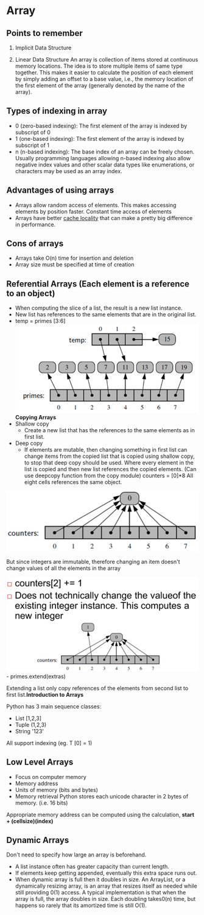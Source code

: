 # Array

## Points to remember

1. Implicit Data Structure

2. Linear Data Structure
An array is collection of items stored at continuous memory locations. The idea is to store multiple items of same type together. This makes it easier to calculate the position of each element by simply adding an offset to a base value, i.e., the memory location of the first element of the array (generally denoted by the name of the array).

## Types of indexing in array

- 0 (zero-based indexing): The first element of the array is indexed by subscript of 0
- 1 (one-based indexing): The first element of the array is indexed by subscript of 1
- n (n-based indexing): The base index of an array can be freely chosen. Usually programming languages allowing n-based indexing also allow negative index values and other scalar data types like enumerations, or characters may be used as an array index.

## Advantages of using arrays

- Arrays allow random access of elements. This makes accessing elements by position faster. Constant time access of elements
- Arrays have better [cache locality](https://en.wikipedia.org/wiki/Locality_of_reference) that can make a pretty big difference in performance.

## Cons of arrays

- Arrays take O(n) time for insertion and deletion
- Array size must be specified at time of creation

## Referential Arrays (Each element is a reference to an object)

- When computing the slice of a list, the result is a new list instance.
- New list has references to the same elements that are in the original list.
- temp = primes [3:6]
![image](media/Array-image1.png)**Copying Arrays**
- Shallow copy
  - Create a new list that has the references to the same elements as in first list.
- Deep copy
  - If elements are mutable, then changing something in first list can change items from the copied list that is copied using shallow copy, to stop that deep copy should be used. Where every element in the list is copied and then new list references the copied elements. (Can use deepcopy function from the copy module)
counters = [0]*8
All eight cells references the same object.

![counters: ](media/Array-image2.png)

But since integers are immutable, therefore changing an item doesn't change values of all the elements in the array

![image](media/Array-image3.png)-  primes.extend(extras)

Extending a list only copy references of the elements from second list to first list.**Introduction to Arrays**

Python has 3 main sequence classes:

- List [1,2,3]
- Tuple (1,2,3)
- String '123'

All support indexing (eg. T [0] = 1)

## Low Level Arrays

- Focus on computer memory
- Memory address
- Units of memory (bits and bytes)
- Memory retrieval
Python stores each unicode character in 2 bytes of memory. (i.e. 16 bits)

Appropriate memory address can be computed using the calculation, **start + (cellsize)(index)**

## Dynamic Arrays

Don't need to specify how large an array is beforehand.

- A list instance often has greater capacity than current length.
- If elements keep getting appended, eventually this extra space runs out.
- When dynamic array is full then it doubles in size.
An ArrayList, or a dynamically resizing array, is an array that resizes itself as needed while still providing 0(1) access. A typical implementation is that when the array is full, the array doubles in size. Each doubling takes0(n) time, but happens so rarely that its amortized time is still O(1).

